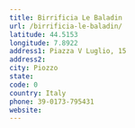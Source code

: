 ```yaml
---
title: Birrificia Le Baladin
url: /birrificia-le-baladin/
latitude: 44.5153
longitude: 7.8922
address1: Piazza V Luglio, 15
address2: 
city: Piozzo
state: 
code: 0
country: Italy
phone: 39-0173-795431
website: 
---
```


